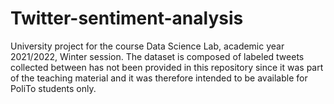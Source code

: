 # Twitter-sentiment-analysis
University project for the course Data Science Lab, academic year 2021/2022, Winter session. 
The dataset is composed of labeled tweets collected between has not been provided in this repository since it was part of the teaching material and it was therefore intended to be available for PoliTo students only.
